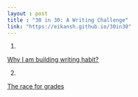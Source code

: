 ```yaml
---
layout : post
title : "30 in 30: A Writing Challenge"
link: "https://eikansh.github.io/30in30"
---
```


1. 
<a href="{{page.link }}/why-i-am-building-writing-habit">Why I am building writing habit?</a>

2. 
<a href="{{page.link }}/race-for-grades">The race for grades</a>
